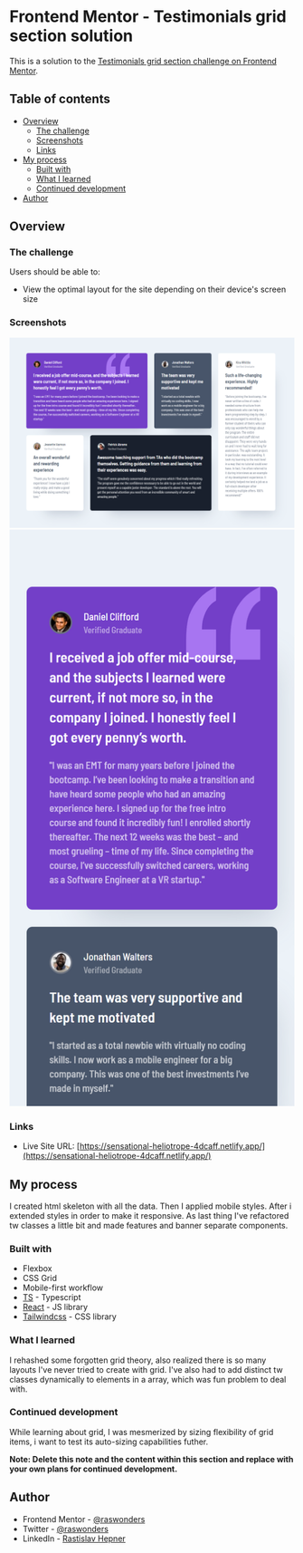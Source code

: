 # Frontend Mentor - Testimonials grid section solution

This is a solution to the [Testimonials grid section challenge on Frontend Mentor](https://www.frontendmentor.io/challenges/testimonials-grid-section-Nnw6J7Un7). 

## Table of contents

- [Overview](#overview)
  - [The challenge](#the-challenge)
  - [Screenshots](#screenshot)
  - [Links](#links)
- [My process](#my-process)
  - [Built with](#built-with)
  - [What I learned](#what-i-learned)
  - [Continued development](#continued-development)
- [Author](#author)

## Overview

### The challenge

Users should be able to:

- View the optimal layout for the site depending on their device's screen size

### Screenshots

![](./screenshots/desktop.png)
![](./screenshots/mobile.png)

### Links

- Live Site URL: [https://sensational-heliotrope-4dcaff.netlify.app/](https://sensational-heliotrope-4dcaff.netlify.app/)

## My process
I created html skeleton with all the data. Then I applied mobile styles. After i extended styles in order to make it responsive. As last thing I've refactored tw classes a little bit and made features and banner separate components.

### Built with

- Flexbox
- CSS Grid
- Mobile-first workflow
- [TS](https://www.typescriptlang.org/) - Typescript
- [React](https://reactjs.org/) - JS library
- [Tailwindcss](https://tailwindcss.com/) - CSS library 

### What I learned

I rehashed some forgotten grid theory, also realized there is so many layouts I've never tried to create with grid. I've also had to add distinct tw classes dynamically to elements in a array, which was fun problem to deal with. 

### Continued development

While learning about grid, I was mesmerized by sizing flexibility of grid items, i want to test its auto-sizing capabilities futher.

**Note: Delete this note and the content within this section and replace with your own plans for continued development.**

## Author

- Frontend Mentor - [@raswonders](https://www.frontendmentor.io/profile/raswonders)
- Twitter - [@raswonders](https://www.twitter.com/raswonders)
- LinkedIn - [Rastislav Hepner](https://www.linkedin.com/in/rastislavhepner/)

